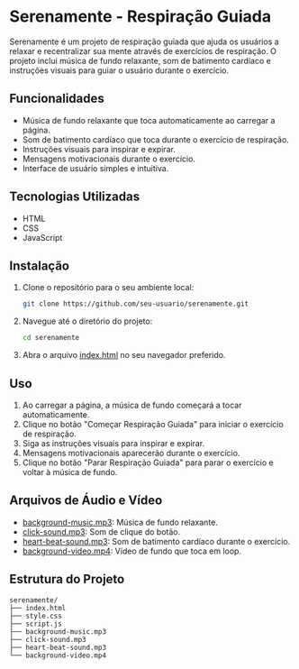# Serenamente - Respiração Guiada

Serenamente é um projeto de respiração guiada que ajuda os usuários a relaxar e recentralizar sua mente através de exercícios de respiração. O projeto inclui música de fundo relaxante, som de batimento cardíaco e instruções visuais para guiar o usuário durante o exercício.

## Funcionalidades

- Música de fundo relaxante que toca automaticamente ao carregar a página.
- Som de batimento cardíaco que toca durante o exercício de respiração.
- Instruções visuais para inspirar e expirar.
- Mensagens motivacionais durante o exercício.
- Interface de usuário simples e intuitiva.

## Tecnologias Utilizadas

- HTML
- CSS
- JavaScript

## Instalação

1. Clone o repositório para o seu ambiente local:
    ```bash
    git clone https://github.com/seu-usuario/serenamente.git
    ```

2. Navegue até o diretório do projeto:
    ```bash
    cd serenamente
    ```

3. Abra o arquivo [index.html](http://_vscodecontentref_/0) no seu navegador preferido.

## Uso

1. Ao carregar a página, a música de fundo começará a tocar automaticamente.
2. Clique no botão "Começar Respiração Guiada" para iniciar o exercício de respiração.
3. Siga as instruções visuais para inspirar e expirar.
4. Mensagens motivacionais aparecerão durante o exercício.
5. Clique no botão "Parar Respiração Guiada" para parar o exercício e voltar à música de fundo.

## Arquivos de Áudio e Vídeo

- [background-music.mp3](http://_vscodecontentref_/1): Música de fundo relaxante.
- [click-sound.mp3](http://_vscodecontentref_/2): Som de clique do botão.
- [heart-beat-sound.mp3](http://_vscodecontentref_/3): Som de batimento cardíaco durante o exercício.
- [background-video.mp4](http://_vscodecontentref_/4): Vídeo de fundo que toca em loop.

## Estrutura do Projeto

```plaintext
serenamente/
├── index.html
├── style.css
├── script.js
├── background-music.mp3
├── click-sound.mp3
├── heart-beat-sound.mp3
└── background-video.mp4
